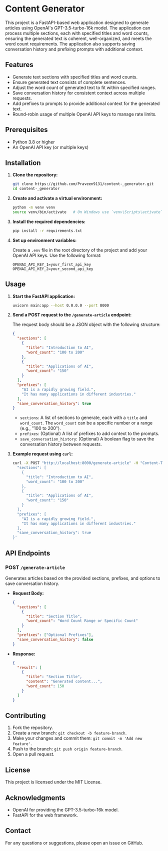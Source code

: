 
# Content Generator

This project is a FastAPI-based web application designed to generate articles using OpenAI's GPT-3.5-turbo-16k model. The application can process multiple sections, each with specified titles and word counts, ensuring the generated text is coherent, well-organized, and meets the word count requirements. The application also supports saving conversation history and prefixing prompts with additional context.

## Features

- Generate text sections with specified titles and word counts.
- Ensure generated text consists of complete sentences.
- Adjust the word count of generated text to fit within specified ranges.
- Save conversation history for consistent context across multiple requests.
- Add prefixes to prompts to provide additional context for the generated text.
- Round-robin usage of multiple OpenAI API keys to manage rate limits.

## Prerequisites

- Python 3.8 or higher
- An OpenAI API key (or multiple keys)

## Installation

1. **Clone the repository:**

   ```sh
   git clone https://github.com/Praveen9131/content-_generator.git
   cd content-_generator
   ```

2. **Create and activate a virtual environment:**

   ```sh
   python -m venv venv
   source venv/bin/activate   # On Windows use `venv\Scripts\activate`
   ```

3. **Install the required dependencies:**

   ```sh
   pip install -r requirements.txt
   ```

4. **Set up environment variables:**

   Create a `.env` file in the root directory of the project and add your OpenAI API keys. Use the following format:

   ```env
   OPENAI_API_KEY_1=your_first_api_key
   OPENAI_API_KEY_2=your_second_api_key
   ```

## Usage

1. **Start the FastAPI application:**

   ```sh
   uvicorn main:app --host 0.0.0.0 --port 8000
   ```

2. **Send a POST request to the `/generate-article` endpoint:**

   The request body should be a JSON object with the following structure:

   ```json
   {
     "sections": [
       {
         "title": "Introduction to AI",
         "word_count": "100 to 200"
       },
       {
         "title": "Applications of AI",
         "word_count": "150"
       }
     ],
     "prefixes": [
       "AI is a rapidly growing field.",
       "It has many applications in different industries."
     ],
     "save_conversation_history": true
   }
   ```

   - `sections`: A list of sections to generate, each with a `title` and `word_count`. The `word_count` can be a specific number or a range (e.g., "100 to 200").
   - `prefixes`: (Optional) A list of prefixes to add context to the prompts.
   - `save_conversation_history`: (Optional) A boolean flag to save the conversation history between requests.

3. **Example request using `curl`:**

   ```sh
   curl -X POST "http://localhost:8000/generate-article" -H "Content-Type: application/json" -d '{
     "sections": [
       {
         "title": "Introduction to AI",
         "word_count": "100 to 200"
       },
       {
         "title": "Applications of AI",
         "word_count": "150"
       }
     ],
     "prefixes": [
       "AI is a rapidly growing field.",
       "It has many applications in different industries."
     ],
     "save_conversation_history": true
   }'
   ```

## API Endpoints

### POST `/generate-article`

Generates articles based on the provided sections, prefixes, and options to save conversation history.

- **Request Body:**

  ```json
  {
    "sections": [
      {
        "title": "Section Title",
        "word_count": "Word Count Range or Specific Count"
      }
    ],
    "prefixes": ["Optional Prefixes"],
    "save_conversation_history": false
  }
  ```

- **Response:**

  ```json
  {
    "result": [
      {
        "title": "Section Title",
        "content": "Generated content...",
        "word_count": 150
      }
    ]
  }
  ```

## Contributing

1. Fork the repository.
2. Create a new branch: `git checkout -b feature-branch`.
3. Make your changes and commit them: `git commit -m 'Add new feature'`.
4. Push to the branch: `git push origin feature-branch`.
5. Open a pull request.

## License

This project is licensed under the MIT License.

## Acknowledgments

- OpenAI for providing the GPT-3.5-turbo-16k model.
- FastAPI for the web framework.

## Contact

For any questions or suggestions, please open an issue on GitHub.

